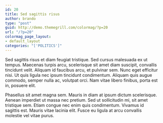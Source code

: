 ```yaml
---
id: 20
title: Sed sagittis risus
author: brando
type: "post"
guid: http://demo.themegrill.com/colormag/?p=20
url: "/?p=20"
colormag_page_layout:
- default_layout
categories: "['POLITICS']"
---
```


Sed sagittis risus et diam feugiat tristique. Sed cursus malesuada ex ut tempus. Maecenas turpis arcu, scelerisque sit amet diam suscipit, convallis tincidunt velit. Aliquam id faucibus arcu, et pulvinar sem. Nunc eget efficitur nisi. Ut quis ligula nec ipsum tincidunt condimentum. Aliquam quis augue commodo, semper nulla ac, volutpat orci. Nam vitae libero finibus, porta est in, posuere elit.

Phasellus sit amet magna sem. Mauris in diam at ipsum dictum scelerisque. Aenean imperdiet ut massa nec pretium. Sed ut sollicitudin mi, sit amet tristique sem. Etiam congue nec enim quis condimentum. Vivamus id sagittis est. Mauris vitae lacinia elit. Fusce eu ligula at arcu convallis molestie vel vitae purus.